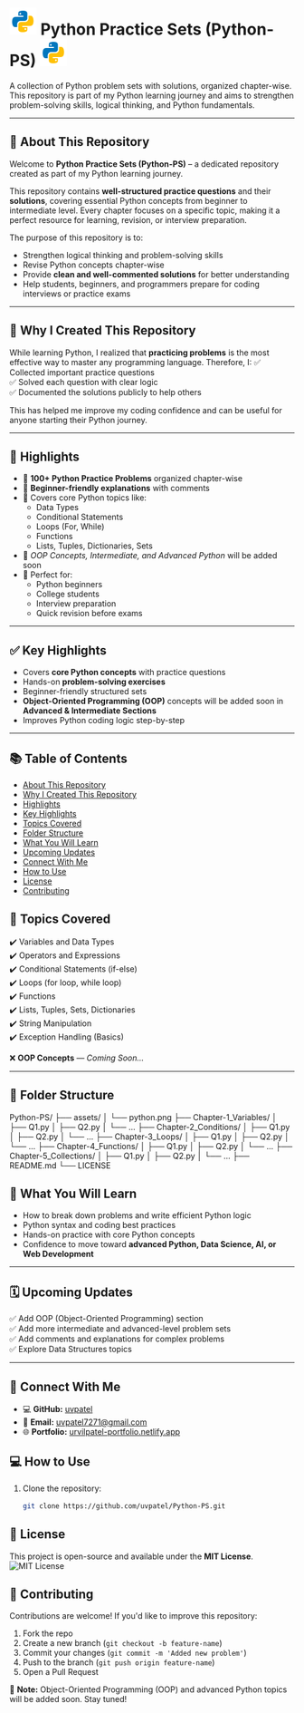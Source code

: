 #  ![Python Logo](./assets/python.png) Python Practice Sets (Python-PS)  ![Python Logo](./assets/python.png) 

A collection of Python problem sets with solutions, organized chapter-wise. This repository is part of my Python learning journey and aims to strengthen problem-solving skills, logical thinking, and Python fundamentals.

---


## 📖 About This Repository

Welcome to **Python Practice Sets (Python-PS)** – a dedicated repository created as part of my Python learning journey.

This repository contains **well-structured practice questions** and their **solutions**, covering essential Python concepts from beginner to intermediate level. Every chapter focuses on a specific topic, making it a perfect resource for learning, revision, or interview preparation.

The purpose of this repository is to:
- Strengthen logical thinking and problem-solving skills
- Revise Python concepts chapter-wise
- Provide **clean and well-commented solutions** for better understanding
- Help students, beginners, and programmers prepare for coding interviews or practice exams

---

## 🌟 Why I Created This Repository
While learning Python, I realized that **practicing problems** is the most effective way to master any programming language. Therefore, I:
✅ Collected important practice questions  
✅ Solved each question with clear logic  
✅ Documented the solutions publicly to help others

This has helped me improve my coding confidence and can be useful for anyone starting their Python journey.

---

## 📌 Highlights
- 🐍 **100+ Python Practice Problems** organized chapter-wise
- 📝 **Beginner-friendly explanations** with comments
- 💪 Covers core Python topics like:
  - Data Types
  - Conditional Statements
  - Loops (For, While)
  - Functions
  - Lists, Tuples, Dictionaries, Sets
- 🚀 *OOP Concepts, Intermediate, and Advanced Python* will be added soon
- 🎯 Perfect for:
  - Python beginners
  - College students
  - Interview preparation
  - Quick revision before exams

---


## ✅ Key Highlights
- Covers **core Python concepts** with practice questions
- Hands-on **problem-solving exercises**
- Beginner-friendly structured sets
- **Object-Oriented Programming (OOP)** concepts will be added soon in **Advanced & Intermediate Sections**
- Improves Python coding logic step-by-step

---
## 📚 Table of Contents
- [About This Repository](#-about-this-repository)
- [Why I Created This Repository](#-why-i-created-this-repository)
- [Highlights](#-highlights)
- [Key Highlights](#-key-highlights)
- [Topics Covered](#-topics-covered)
- [Folder Structure](#-folder-structure)
- [What You Will Learn](#-what-you-will-learn)
- [Upcoming Updates](#-upcoming-updates)
- [Connect With Me](#-connect-with-me)
- [How to Use](#-how-to-use)
- [License](#-license)
- [Contributing](#-contributing)


## 🚀 Topics Covered
✔️ Variables and Data Types  
✔️ Operators and Expressions  
✔️ Conditional Statements (if-else)  
✔️ Loops (for loop, while loop)  
✔️ Functions  
✔️ Lists, Tuples, Sets, Dictionaries  
✔️ String Manipulation  
✔️ Exception Handling (Basics)  

❌ **OOP Concepts** — *Coming Soon...*

---

## 📂 Folder Structure
Python-PS/
├── assets/
│   └── python.png
├── Chapter-1_Variables/
│   ├── Q1.py
│   ├── Q2.py
│   └── ...
├── Chapter-2_Conditions/
│   ├── Q1.py
│   ├── Q2.py
│   └── ...
├── Chapter-3_Loops/
│   ├── Q1.py
│   ├── Q2.py
│   └── ...
├── Chapter-4_Functions/
│   ├── Q1.py
│   ├── Q2.py
│   └── ...
├── Chapter-5_Collections/
│   ├── Q1.py
│   ├── Q2.py
│   └── ...
├── README.md
└── LICENSE


## 🚀 What You Will Learn
- How to break down problems and write efficient Python logic
- Python syntax and coding best practices
- Hands-on practice with core Python concepts
- Confidence to move toward **advanced Python, Data Science, AI, or Web Development**

---
## 🗓️ Upcoming Updates
✅ Add OOP (Object-Oriented Programming) section  
✅ Add more intermediate and advanced-level problem sets  
✅ Add comments and explanations for complex problems  
✅ Explore Data Structures topics  

---

## 🔗 Connect With Me
- 💻 **GitHub:** [uvpatel](https://github.com/uvpatel)
- 📧 **Email:** [uvpatel7271@gmail.com](mailto:uvpatel7271@gmail.com)
- 🌐 **Portfolio:** [urvilpatel-portfolio.netlify.app](https://urvilpatel-portfolio.netlify.app/)

## 💻 How to Use
1. Clone the repository:
   ```bash
   git clone https://github.com/uvpatel/Python-PS.git


## 📄 License
This project is open-source and available under the **MIT License**.![MIT License](https://img.shields.io/badge/License-MIT-green.svg)

## 🤝 Contributing
Contributions are welcome! If you'd like to improve this repository:
1. Fork the repo
2. Create a new branch (`git checkout -b feature-name`)
3. Commit your changes (`git commit -m 'Added new problem'`)
4. Push to the branch (`git push origin feature-name`)
5. Open a Pull Request


📌 **Note:** Object-Oriented Programming (OOP) and advanced Python topics will be added soon. Stay tuned!
 
